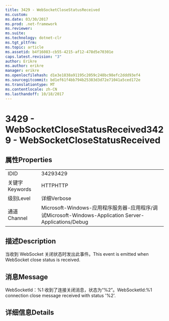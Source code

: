 ```yaml
---
title: 3429 - WebSocketCloseStatusReceived
ms.custom: 
ms.date: 03/30/2017
ms.prod: .net-framework
ms.reviewer: 
ms.suite: 
ms.technology: dotnet-clr
ms.tgt_pltfrm: 
ms.topic: article
ms.assetid: b4f16083-cb55-4215-af12-478d5e70301e
caps.latest.revision: "3"
author: Erikre
ms.author: erikre
manager: erikre
ms.openlocfilehash: d1e3e1838a91195c2059c248bc98efc2ddd93ef4
ms.sourcegitcommit: bd1ef61f4bb794b25383d3d72e71041a5ced172e
ms.translationtype: MT
ms.contentlocale: zh-CN
ms.lasthandoff: 10/18/2017
---
```

# <a name="3429---websocketclosestatusreceived"></a><span data-ttu-id="a4f5e-102">3429 - WebSocketCloseStatusReceived</span><span class="sxs-lookup"><span data-stu-id="a4f5e-102">3429 - WebSocketCloseStatusReceived</span></span>
## <a name="properties"></a><span data-ttu-id="a4f5e-103">属性</span><span class="sxs-lookup"><span data-stu-id="a4f5e-103">Properties</span></span>  
  
|||  
|-|-|  
|<span data-ttu-id="a4f5e-104">ID</span><span class="sxs-lookup"><span data-stu-id="a4f5e-104">ID</span></span>|<span data-ttu-id="a4f5e-105">3429</span><span class="sxs-lookup"><span data-stu-id="a4f5e-105">3429</span></span>|  
|<span data-ttu-id="a4f5e-106">关键字</span><span class="sxs-lookup"><span data-stu-id="a4f5e-106">Keywords</span></span>|<span data-ttu-id="a4f5e-107">HTTP</span><span class="sxs-lookup"><span data-stu-id="a4f5e-107">HTTP</span></span>|  
|<span data-ttu-id="a4f5e-108">级别</span><span class="sxs-lookup"><span data-stu-id="a4f5e-108">Level</span></span>|<span data-ttu-id="a4f5e-109">详细</span><span class="sxs-lookup"><span data-stu-id="a4f5e-109">Verbose</span></span>|  
|<span data-ttu-id="a4f5e-110">通道</span><span class="sxs-lookup"><span data-stu-id="a4f5e-110">Channel</span></span>|<span data-ttu-id="a4f5e-111">Microsoft-Windows-应用程序服务器-应用程序/调试</span><span class="sxs-lookup"><span data-stu-id="a4f5e-111">Microsoft-Windows-Application Server-Applications/Debug</span></span>|  
  
## <a name="description"></a><span data-ttu-id="a4f5e-112">描述</span><span class="sxs-lookup"><span data-stu-id="a4f5e-112">Description</span></span>  
 <span data-ttu-id="a4f5e-113">当收到 WebSocket 关闭状态时发出此事件。</span><span class="sxs-lookup"><span data-stu-id="a4f5e-113">This event is emitted when WebSocket close status is received.</span></span>  
  
## <a name="message"></a><span data-ttu-id="a4f5e-114">消息</span><span class="sxs-lookup"><span data-stu-id="a4f5e-114">Message</span></span>  
 <span data-ttu-id="a4f5e-115">WebSocketId：%1 收到了连接关闭消息，状态为“%2”。</span><span class="sxs-lookup"><span data-stu-id="a4f5e-115">WebSocketId:%1 connection close message received with status '%2'.</span></span>  
  
## <a name="details"></a><span data-ttu-id="a4f5e-116">详细信息</span><span class="sxs-lookup"><span data-stu-id="a4f5e-116">Details</span></span>
